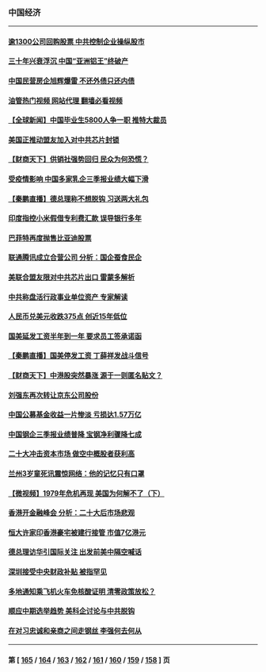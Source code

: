 ### 中国经济
---
#### [逾1300公司回购股票 中共控制企业操纵股市](../../pages/ncid283/n13860391.md?11070045) 
#### [三十年兴衰浮沉 中国“亚洲铝王”终破产](../../pages/ncid283/n13859989.md?11070045) 
#### [中国民营房企旭辉爆雷 不还外债只还内债](../../pages/ncid283/n13860001.md?11070045) 
#### [油管热门视频 网站代理 翻墙必看视频](http://150.230.27.170:81/youtube.html?11070045)
#### [【全球新闻】中国毕业生5800人争一职 推特大裁员](../../pages/ncid283/n13859787.md?11070045) 
#### [美国正推动盟友加入对中共芯片封锁](../../pages/ncid283/n13859981.md?11070045) 
#### [【财商天下】供销社强势回归 民众为何恐慌？](../../pages/ncid283/n13859704.md?11070045) 
#### [受疫情影响 中国多家乳企三季报业绩大幅下滑](../../pages/ncid283/n13859741.md?11070045) 
#### [【秦鹏直播】德总理称不想脱钩 习送两大礼包](../../pages/ncid283/n13859729.md?11070045) 
#### [印度指控小米假借专利费汇款 误导银行多年](../../pages/ncid283/n13859680.md?11070045) 
#### [巴菲特再度抛售比亚迪股票](../../pages/ncid283/n13859721.md?11070045) 
#### [联通腾讯成立合营公司 分析：国企蚕食民企](../../pages/ncid283/n13858102.md?11070045) 
#### [美联合盟友限对中共芯片出口 雷蒙多解析](../../pages/ncid283/n13859663.md?11070045) 
#### [中共称盘活行政事业单位资产 专家解读](../../pages/ncid283/n13859424.md?11070045) 
#### [人民币兑美元收跌375点 创近15年低位](../../pages/ncid283/n13859198.md?11070045) 
#### [国美延发工资半年到一年 要求员工签承诺函](../../pages/ncid283/n13859134.md?11070045) 
#### [【秦鹏直播】国美停发工资 丁薛祥发战斗信号](../../pages/ncid283/n13859067.md?11070045) 
#### [【财商天下】中港股突然暴涨 源于一则匿名贴文？](../../pages/ncid283/n13859035.md?11070045) 
#### [刘强东再次转让京东公司股份](../../pages/ncid283/n13859063.md?11070045) 
#### [中国公募基金收益一片惨淡 亏损达1.57万亿](../../pages/ncid283/n13859045.md?11070045) 
#### [中国钢企三季报业绩普降 宝钢净利骤降七成](../../pages/ncid283/n13859016.md?11070045) 
#### [二十大冲击资本市场 做空中概股者获利高](../../pages/ncid283/n13858605.md?11070045) 
#### [兰州3岁童死讯震惊网络：他的记忆只有口罩](../../pages/ncid283/n13858905.md?11070045) 
#### [【微视频】1979年危机再现 美国为何解不了（下）](../../pages/ncid283/n13858870.md?11070045) 
#### [香港开金融峰会 分析：二十大后市场悲观](../../pages/ncid283/n13858820.md?11070045) 
#### [恒大许家印香港豪宅被建行接管 市值7亿港元](../../pages/ncid283/n13858786.md?11070045) 
#### [德总理访华引国际关注 出发前美中隔空喊话](../../pages/ncid283/n13858611.md?11070045) 
#### [深圳接受中央财政补贴 被指罕见](../../pages/ncid283/n13858387.md?11070045) 
#### [多地通知乘飞机火车免核酸证明 清零政策放松？](../../pages/ncid283/n13857323.md?11070045) 
#### [顺应中期选举趋势 美科企讨论与中共脱钩](../../pages/ncid283/n13858233.md?11070045) 
#### [在对习忠诚和亲商之间走钢丝 李强何去何从](../../pages/ncid283/n13858202.md?11070045) 

---
#### 第 [ [165](./165.md?11070045) / [164](./164.md?11070045) / [163](./163.md?11070045) / [162](./162.md?11070045) / [161](./161.md?11070045) / [160](./160.md?11070045) / [159](./159.md?11070045) / [158](./158.md?11070045) ] 页
